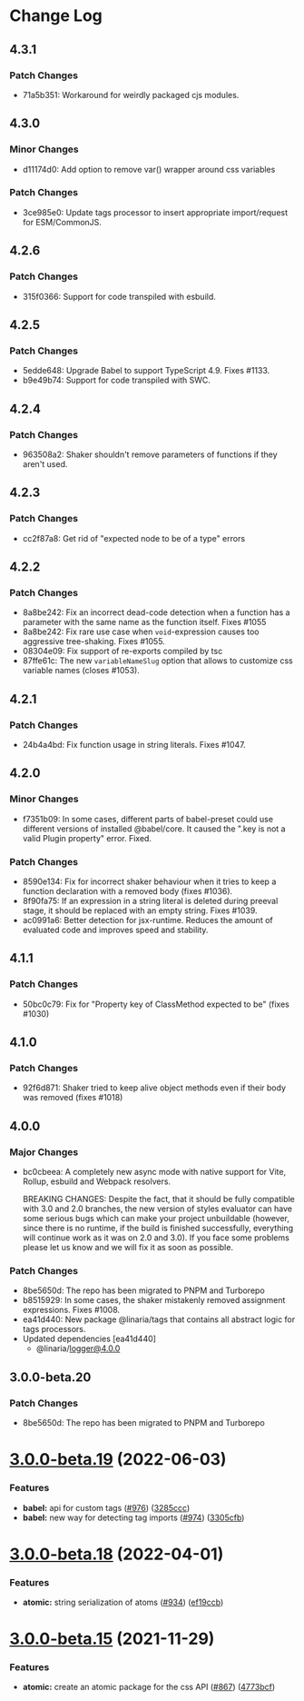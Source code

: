 # Change Log

## 4.3.1

### Patch Changes

- 71a5b351: Workaround for weirdly packaged cjs modules.

## 4.3.0

### Minor Changes

- d11174d0: Add option to remove var() wrapper around css variables

### Patch Changes

- 3ce985e0: Update tags processor to insert appropriate import/request for ESM/CommonJS.

## 4.2.6

### Patch Changes

- 315f0366: Support for code transpiled with esbuild.

## 4.2.5

### Patch Changes

- 5edde648: Upgrade Babel to support TypeScript 4.9. Fixes #1133.
- b9e49b74: Support for code transpiled with SWC.

## 4.2.4

### Patch Changes

- 963508a2: Shaker shouldn't remove parameters of functions if they aren't used.

## 4.2.3

### Patch Changes

- cc2f87a8: Get rid of "expected node to be of a type" errors

## 4.2.2

### Patch Changes

- 8a8be242: Fix an incorrect dead-code detection when a function has a parameter with the same name as the function itself. Fixes #1055
- 8a8be242: Fix rare use case when `void`-expression causes too aggressive tree-shaking. Fixes #1055.
- 08304e09: Fix support of re-exports compiled by tsc
- 87ffe61c: The new `variableNameSlug` option that allows to customize css variable names (closes #1053).

## 4.2.1

### Patch Changes

- 24b4a4bd: Fix function usage in string literals. Fixes #1047.

## 4.2.0

### Minor Changes

- f7351b09: In some cases, different parts of babel-preset could use different versions of installed @babel/core. It caused the ".key is not a valid Plugin property" error. Fixed.

### Patch Changes

- 8590e134: Fix for incorrect shaker behaviour when it tries to keep a function declaration with a removed body (fixes #1036).
- 8f90fa75: If an expression in a string literal is deleted during preeval stage, it should be replaced with an empty string. Fixes #1039.
- ac0991a6: Better detection for jsx-runtime. Reduces the amount of evaluated code and improves speed and stability.

## 4.1.1

### Patch Changes

- 50bc0c79: Fix for "Property key of ClassMethod expected to be" (fixes #1030)

## 4.1.0

### Patch Changes

- 92f6d871: Shaker tried to keep alive object methods even if their body was removed (fixes #1018)

## 4.0.0

### Major Changes

- bc0cbeea: A completely new async mode with native support for Vite, Rollup, esbuild and Webpack resolvers.

  BREAKING CHANGES: Despite the fact, that it should be fully compatible with 3.0 and 2.0 branches, the new version of styles evaluator can have some serious bugs which can make your project unbuildable (however, since there is no runtime, if the build is finished successfully, everything will continue work as it was on 2.0 and 3.0). If you face some problems please let us know and we will fix it as soon as possible.

### Patch Changes

- 8be5650d: The repo has been migrated to PNPM and Turborepo
- b8515929: In some cases, the shaker mistakenly removed assignment expressions. Fixes #1008.
- ea41d440: New package @linaria/tags that contains all abstract logic for tags processors.
- Updated dependencies [ea41d440]
  - @linaria/logger@4.0.0

## 3.0.0-beta.20

### Patch Changes

- 8be5650d: The repo has been migrated to PNPM and Turborepo

# [3.0.0-beta.19](https://github.com/callstack/linaria/compare/v3.0.0-beta.18...v3.0.0-beta.19) (2022-06-03)

### Features

- **babel:** api for custom tags ([#976](https://github.com/callstack/linaria/issues/976)) ([3285ccc](https://github.com/callstack/linaria/commit/3285ccc1d00449b78b3fc74087528cd38cbdd116))
- **babel:** new way for detecting tag imports ([#974](https://github.com/callstack/linaria/issues/974)) ([3305cfb](https://github.com/callstack/linaria/commit/3305cfb0c0f65abdacceeb7e6bad118c59f7d551))

# [3.0.0-beta.18](https://github.com/callstack/linaria/compare/v3.0.0-beta.17...v3.0.0-beta.18) (2022-04-01)

### Features

- **atomic:** string serialization of atoms ([#934](https://github.com/callstack/linaria/issues/934)) ([ef19ccb](https://github.com/callstack/linaria/commit/ef19ccb384cb7dbee561e789f637b0289d4d224c))

# [3.0.0-beta.15](https://github.com/callstack/linaria/compare/v3.0.0-beta.14...v3.0.0-beta.15) (2021-11-29)

### Features

- **atomic:** create an atomic package for the css API ([#867](https://github.com/callstack/linaria/issues/867)) ([4773bcf](https://github.com/callstack/linaria/commit/4773bcf4b14f08cdc4d2b612654b962cdfc97eaa))
